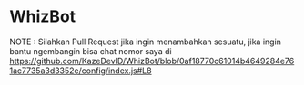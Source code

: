 # WhizBot

NOTE : Silahkan Pull Request jika ingin menambahkan sesuatu, jika ingin bantu ngembangin bisa chat nomor saya di 
https://github.com/KazeDevID/WhizBot/blob/0af18770c61014b4649284e761ac7735a3d3352e/config/index.js#L8
